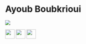 # Ayoub Boubkrioui
[<img src ="https://img.shields.io/badge/LinkedIn-0077B5?style=for-the-badge&logo=linkedin&logoColor=white"/>](https://www.google.com)


<a href="https://www.youtube.com/channel/UCHzqcQ1FY9ksX3ydcCtqyiA" target="_blank">
  <img src ="https://www.vectorlogo.zone/logos/youtube/youtube-ar21.svg" height="30" /></a>
<a href="https://www.youtube.com/channel/UCHzqcQ1FY9ksX3ydcCtqyiA" target="_blank">
  <img src ="https://www.vectorlogo.zone/logos/linkedin/linkedin-ar21.svg" height="30" /></a>
<a href="https://www.youtube.com/channel/UCHzqcQ1FY9ksX3ydcCtqyiA" target="_blank">
  <img src ="https://www.vectorlogo.zone/logos/instagram/instagram-ar21.svg" height="30" /></a>
